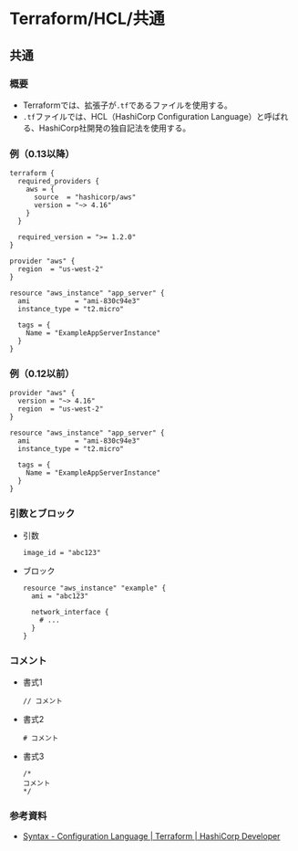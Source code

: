 # Terraform/HCL/共通

## 共通

### 概要

- Terraformでは、拡張子が`.tf`であるファイルを使用する。
- `.tf`ファイルでは、HCL（HashiCorp Configuration Language）と呼ばれる、HashiCorp社開発の独自記法を使用する。

### 例（0.13以降）

```text
terraform {
  required_providers {
    aws = {
      source  = "hashicorp/aws"
      version = "~> 4.16"
    }
  }

  required_version = ">= 1.2.0"
}

provider "aws" {
  region  = "us-west-2"
}

resource "aws_instance" "app_server" {
  ami           = "ami-830c94e3"
  instance_type = "t2.micro"

  tags = {
    Name = "ExampleAppServerInstance"
  }
}
```

### 例（0.12以前）

```text
provider "aws" {
  version = "~> 4.16"
  region  = "us-west-2"
}

resource "aws_instance" "app_server" {
  ami           = "ami-830c94e3"
  instance_type = "t2.micro"

  tags = {
    Name = "ExampleAppServerInstance"
  }
}
```

### 引数とブロック

- 引数

  ```text
  image_id = "abc123"
  ```

- ブロック

  ```text
  resource "aws_instance" "example" {
    ami = "abc123"
  
    network_interface {
      # ...
    }
  }
  ```

### コメント

- 書式1

  ```text
  // コメント
  ```

- 書式2

  ```text
  # コメント
  ```

- 書式3

  ```text
  /*
  コメント
  */
  ```

### 参考資料

- [Syntax - Configuration Language | Terraform | HashiCorp Developer](https://developer.hashicorp.com/terraform/language/syntax/configuration)
